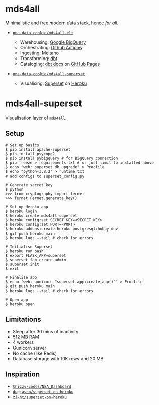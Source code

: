 # mds4all
Minimalistic and free *m*odern *d*ata *s*tack, hence *for all*.

- [`one-data-cookie/mds4all-elt`](https://github.com/one-data-cookie/mds4all-elt):
  - Warehousing: [Google BigQuery](https://cloud.google.com/bigquery/)
  - Orchestrating: [Github Actions](https://github.com/features/actions)
  - Ingesting: [Meltano](https://meltano.com/)
  - Transforming: [dbt](https://www.getdbt.com/)
  - Cataloging: [dbt docs](https://www.getdbt.com/docs/) on [GitHub Pages](https://pages.github.com/)

- [`one-data-cookie/mds4all-superset`](https://github.com/one-data-cookie/mds4all-superset).
  - Visualising: [Superset](https://superset.apache.org/) on [Heroku](https://dashboard.heroku.com/)

# mds4all-superset
Visualisation layer of `mds4all`.

## Setup
```shell
# Set up basics
$ pip install apache-superset
$ pip install psycopg2
$ pip install pybigquery # for BigQuery connection
$ pip freeze > requirements.txt # or just limit to installed above
$ echo "web: superset db upgrade" > Procfile
$ echo "python-3.8.2" > runtime.txt
# add configs to superset_config.py

# Generate secret key
$ python
>>> from cryptography import fernet
>>> fernet.Fernet.generate_key()

# Set up Heroku app
$ heroku login
$ heroku create mds4all-superset
$ heroku config:set SECRET_KEY=<SECRET_KEY>
$ heroku config:set PORT=<PORT>
$ heroku addons:create heroku-postgresql:hobby-dev
$ git push heroku main
$ heroku logs –-tail # check for errors

# Initialise Superset
$ heroku run bash
$ export FLASK_APP=superset
$ superset fab create-admin
$ superset init
$ exit

# Finalise app
$ echo 'web: gunicorn "superset.app:create_app()"' > Procfile
$ git push heroku main
$ heroku logs --tail # check for errors

# Open app
$ heroku open
```

## Limitations
- Sleep after 30 mins of inactivity
- 512 MB RAM
- 4 workers
- Gunicorn server
- No cache (like Redis)
- Database storage with 10K rows and 20 MB

## Inspiration
- [`Chizzy-codes/NBA_Dashboard`](https://github.com/Chizzy-codes/NBA_Dashboard)
- [`dugjason/superset-on-heroku`](https://github.com/dugjason/superset-on-heroku)
- [`zi-nt/superset-on-heroku`](https://github.com/zi-nt/superset-on-heroku)
